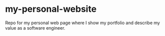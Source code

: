 # my-personal-website
Repo for my personal web page where I show my portfolio and describe my value as a software engineer.
